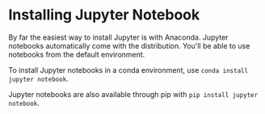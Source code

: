 Installing Jupyter Notebook
===========================

By far the easiest way to install Jupyter is with Anaconda. Jupyter notebooks automatically come with the distribution. You'll be able to use notebooks from the default environment.

To install Jupyter notebooks in a conda environment, use `conda install jupyter notebook`.

Jupyter notebooks are also available through pip with `pip install jupyter notebook`.